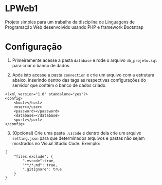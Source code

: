 # LPWeb1

Projeto simples para um trabalho da disciplina de Linguagens de Programação Web desenvolvido usando PHP e framework Bootstrap

# Configuração

1. Primeiramente acesse a pasta `database` e rode o arquivo `db_projeto.sql` para criar o banco de dados.

2. Após isto acesse a pasta `connection` e crie um arquivo com a estrutura abaixo, inserindo dentro das tags as respectivas configurações do servidor que contém o banco de dados criado: 

```
<?xml version="1.0" standalone="yes"?>
<config>
    <host></host>
    <user></user>
    <password></password>
    <database></database>
    <port></port>
</config>
```

3. (Opcional) Crie uma pasta `.vscode` e dentro dela crie um arquivo `setting.json` para que determinados arquivos e pastas não sejam mostrados no Visual Studio Code. Exemplo:

```
{
    "files.exclude": {
        ".vscode":true,
        "**/*.md": true,
        ".gitignore": true
    }
}
```
